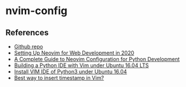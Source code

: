 # nvim-config

## References

* [Github repo](https://github.com/lsdr/nvim/blob/master/init.vim)
* [Setting Up Neovim for Web Development in 2020](https://betterprogramming.pub/setting-up-neovim-for-web-development-in-2020-d800de3efacd)
* [A Complete Guide to Neovim Configuration for Python Development](https://jdhao.github.io/2018/12/24/centos_nvim_install_use_guide_en/)
* [Building a Python IDE with Vim under Ubuntu 16.04
  LTS](https://www.programmersought.com/article/76751324610/)
* [Install VIM IDE of Python3 under Ubuntu
  16.04](https://www.programmersought.com/article/85516757234/)
* [Best way to insert timestamp in Vim?](https://stackoverflow.com/questions/56052/best-way-to-insert-timestamp-in-vim)
